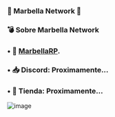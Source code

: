 ### 🧊 Marbella Network 🧊

### 💣 Sobre Marbella Network

### • 🌴 [MarbellaRP](https://discord.gg/marbellarp).
### • 📥 Discord: Proximamente...
### • 🎁 Tienda: Proximamente...

![image](https://media.discordapp.net/attachments/1000439431599226891/1000800414914052196/Logo_Marbella_Animado_By_Drekoo.gif?width=468&height=468)
